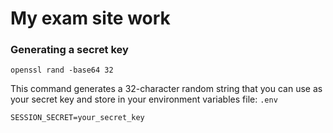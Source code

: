 # My exam site work

### Generating a secret key

`openssl rand -base64 32`

This command generates a 32-character random string that you can use as your secret key and store in your environment variables file:
`.env`

```
SESSION_SECRET=your_secret_key
```
